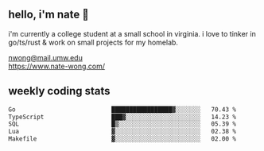 ## hello, i'm nate 👋
i'm currently a college student at a small school in virginia. i love to tinker in go/ts/rust & work on small projects for my homelab.

nwong@mail.umw.edu <br/>
https://www.nate-wong.com/

## weekly coding stats
<!--START_SECTION:waka-->

```txt
Go                           █████████████████▓░░░░░░░   70.43 %
TypeScript                   ███▓░░░░░░░░░░░░░░░░░░░░░   14.23 %
SQL                          █▒░░░░░░░░░░░░░░░░░░░░░░░   05.39 %
Lua                          ▓░░░░░░░░░░░░░░░░░░░░░░░░   02.38 %
Makefile                     ▓░░░░░░░░░░░░░░░░░░░░░░░░   02.00 %
```

<!--END_SECTION:waka-->
